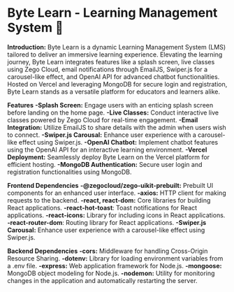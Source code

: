 # Byte Learn - Learning Management System 🚀

****Introduction:****
Byte Learn is a dynamic Learning Management System (LMS) tailored to deliver an immersive learning experience. Elevating the learning journey, Byte Learn integrates features like a splash screen, live classes using Zego Cloud, email notifications through EmailJS, Swiper.js for a carousel-like effect, and OpenAI API for advanced chatbot functionalities. Hosted on Vercel and leveraging MongoDB for secure login and registration, Byte Learn stands as a versatile platform for educators and learners alike.

****Features****
**-Splash Screen:** Engage users with an enticing splash screen before landing on the home page.
**-Live Classes:** Conduct interactive live classes powered by Zego Cloud for real-time engagement.
**-Email Integration:** Utilize EmailJS to share details with the admin when users wish to connect.
**-Swiper.js Carousal:** Enhance user experience with a carousel-like effect using Swiper.js.
**-OpenAI Chatbot:** Implement chatbot features using the OpenAI API for an interactive learning environment.
**-Vercel Deployment:** Seamlessly deploy Byte Learn on the Vercel platform for efficient hosting.
**-MongoDB Authentication:** Secure user login and registration functionalities using MongoDB.

****Frontend Dependencies****
**-@zegocloud/zego-uikit-prebuilt:** Prebuilt UI components for an enhanced user interface.
**-axios:** HTTP client for making requests to the backend.
**-react, react-dom:** Core libraries for building React applications.
**-react-hot-toast**: Toast notifications for React applications.
**-react-icons:** Library for including icons in React applications.
**-react-router-dom**: Routing library for React applications.
**-Swiper.js Carousal:** Enhance user experience with a carousel-like effect using Swiper.js.

****Backend Dependencies****
**-cors:** Middleware for handling Cross-Origin Resource Sharing.
**-dotenv:** Library for loading environment variables from a .env file.
**-express:** Web application framework for Node.js.
**-mongoose:** MongoDB object modeling for Node.js.
**-nodemon:** Utility for monitoring changes in the application and automatically restarting the server.
